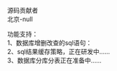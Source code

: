 源码贡献者<br />
北京-null

功能支持：<br />
  1、数据库增删改查的sql语句：<br />
  2、sql结果缓存策略，正在研发中......<br />
  3、数据库分库分表正在准备中......<br />
